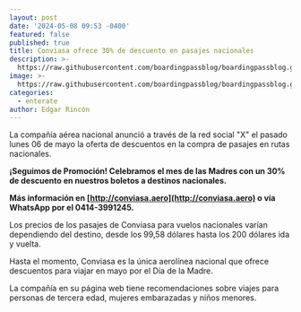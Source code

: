 ```yaml
---
layout: post
date: '2024-05-08 09:53 -0400'
featured: false
published: true
title: Conviasa ofrece 30% de descuento en pasajes nacionales
description: >-
  https://raw.githubusercontent.com/boardingpassblog/boardingpassblog.github.io/main/assets/images/Conviasa-Aviones.jpg
image: >-
  https://raw.githubusercontent.com/boardingpassblog/boardingpassblog.github.io/main/assets/images/Conviasa-Aviones.jpg
categories:
  - enterate
author: Edgar Rincón
---
```

La compañía aérea nacional anunció a través de la red social "X" el pasado lunes 06 de mayo la oferta de descuentos en la compra de pasajes en rutas nacionales.

**¡Seguimos de Promoción! Celebramos el mes de las Madres con un 30% de descuento en nuestros boletos a destinos nacionales.**

**Más información en [http://conviasa.aero](http://conviasa.aero) o vía WhatsApp por el 0414-3991245.**

Los precios de los pasajes de Conviasa para vuelos nacionales varían dependiendo del destino, desde los 99,58 dólares hasta los 200 dólares ida y vuelta.

Hasta el momento, Conviasa es la única aerolínea nacional que ofrece descuentos para viajar en mayo por el Día de la Madre.

La compañía en su página web tiene recomendaciones sobre viajes para personas de tercera edad, mujeres embarazadas y niños menores.